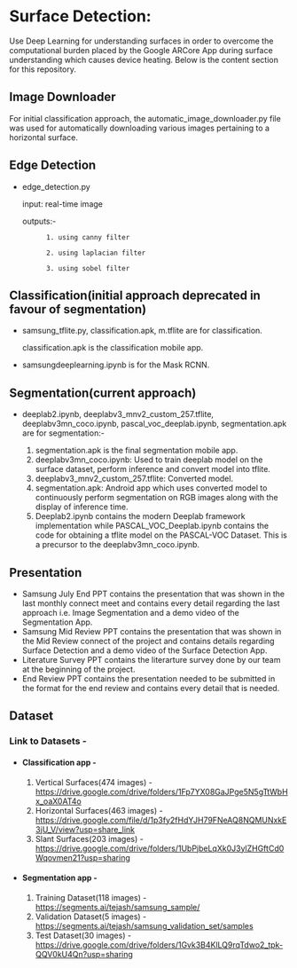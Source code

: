 # Surface Detection:

Use Deep Learning for understanding surfaces in order to overcome the computational burden placed by the Google ARCore App during surface understanding which causes device heating. Below is the content section for this repository.
## Image Downloader
For initial classification approach, the automatic_image_downloader.py file was used for automatically downloading various images pertaining to a horizontal surface. 
## Edge Detection

- edge_detection.py

  input: real-time image
  
  outputs:- 
  
            1. using canny filter
  
            2. using laplacian filter
            
            3. using sobel filter

## Classification(initial approach deprecated in favour of segmentation)

- samsung_tflite.py, classification.apk, m.tflite are for classification. 

  classification.apk is the classification mobile app.


- samsungdeeplearning.ipynb is for the Mask RCNN.

## Segmentation(current approach)
- deeplab2.ipynb, deeplabv3_mnv2_custom_257.tflite, deeplabv3mn_coco.ipynb, pascal_voc_deeplab.ipynb, segmentation.apk are for segmentation:-

    1. segmentation.apk is the final segmentation mobile app.
    2. deeplabv3mn_coco.ipynb: Used to train deeplab model on the surface dataset, perform inference and convert model into tflite.
    3. deeplabv3_mnv2_custom_257.tflite: Converted model.
    4. segmentation.apk: Android app which uses converted model to continuously perform segmentation on RGB images along with the display of inference time.
    5. Deeplab2.ipynb contains the modern Deeplab framework implementation while PASCAL_VOC_Deeplab.ipynb contains the code for obtaining a tflite model on the PASCAL-VOC Dataset. This is a precursor to the deeplabv3mn_coco.ipynb.

## Presentation
- Samsung July End PPT contains the presentation that was shown in the last monthly connect meet and contains every detail regarding the last approach i.e. Image Segmentation and a demo video of the Segmentation App.
- Samsung Mid Review PPT contains the presentation that was shown in the Mid Review connect of the project and contains details regarding Surface Detection and a demo video of the Surface Detection App.
- Literature Survey PPT contains the literarture survey done by our team at the beginning of the project.
- End Review PPT contains the presentation needed to be submitted in the format for the end review and contains every detail that is needed.
## Dataset
### Link to Datasets -
  
- #### Classification app -
 
    1) Vertical Surfaces(474 images) - https://drive.google.com/drive/folders/1Fp7YX08GaJPge5N5gTtWbHx_oaX0AT4o
    2) Horizontal Surfaces(463 images) - https://drive.google.com/file/d/1p3fy2fHdYJH79FNeAQ8NQMUNxkE3jU_V/view?usp=share_link
    3) Slant Surfaces(203 images) - https://drive.google.com/drive/folders/1UbPjbeLqXk0J3ylZHGftCd0Wqovmen21?usp=sharing
    
- #### Segmentation app -
 
    1) Training Dataset(118 images) - https://segments.ai/tejash/samsung_sample/
    2) Validation Dataset(5 images) - https://segments.ai/tejash/samsung_validation_set/samples
    3) Test Dataset(30 images) - https://drive.google.com/drive/folders/1Gvk3B4KlLQ9rqTdwo2_tpk-QQV0kU4Qn?usp=sharing
